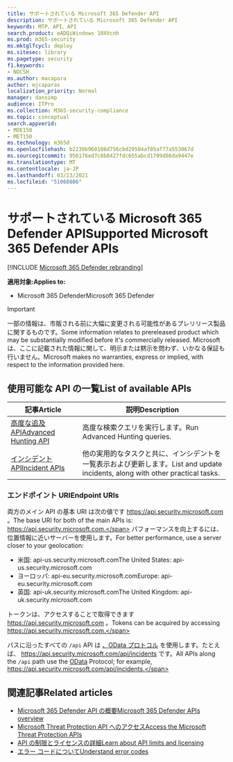 ```yaml
---
title: サポートされている Microsoft 365 Defender API
description: サポートされている Microsoft 365 Defender API
keywords: MTP、API、API
search.product: eADQiWindows 10XVcnh
ms.prod: m365-security
ms.mktglfcycl: deploy
ms.sitesec: library
ms.pagetype: security
f1.keywords:
- NOCSH
ms.author: macapara
author: mjcaparas
localization_priority: Normal
manager: dansimp
audience: ITPro
ms.collection: M365-security-compliance
ms.topic: conceptual
search.appverid:
- MOE150
- MET150
ms.technology: m365d
ms.openlocfilehash: b2239b960106d756cbd29504af05af77a553067d
ms.sourcegitcommit: 956176ed7c8b8427fdc655abcd1709d86da9447e
ms.translationtype: MT
ms.contentlocale: ja-JP
ms.lasthandoff: 03/23/2021
ms.locfileid: "51060806"
---
```

# <a name="supported-microsoft-365-defender-apis"></a><span data-ttu-id="e8818-104">サポートされている Microsoft 365 Defender API</span><span class="sxs-lookup"><span data-stu-id="e8818-104">Supported Microsoft 365 Defender APIs</span></span> 

[!INCLUDE [Microsoft 365 Defender rebranding](../includes/microsoft-defender.md)]

<span data-ttu-id="e8818-105">**適用対象:**</span><span class="sxs-lookup"><span data-stu-id="e8818-105">**Applies to:**</span></span>
- <span data-ttu-id="e8818-106">Microsoft 365 Defender</span><span class="sxs-lookup"><span data-stu-id="e8818-106">Microsoft 365 Defender</span></span>

> [!IMPORTANT]
> <span data-ttu-id="e8818-107">一部の情報は、市販される前に大幅に変更される可能性があるプレリリース製品に関するものです。</span><span class="sxs-lookup"><span data-stu-id="e8818-107">Some information relates to prereleased product which may be substantially modified before it's commercially released.</span></span> <span data-ttu-id="e8818-108">Microsoft は、ここに記載された情報に関して、明示または黙示を問わず、いかなる保証も行いません。</span><span class="sxs-lookup"><span data-stu-id="e8818-108">Microsoft makes no warranties, express or implied, with respect to the information provided here.</span></span>

## <a name="list-of-available-apis"></a><span data-ttu-id="e8818-109">使用可能な API の一覧</span><span class="sxs-lookup"><span data-stu-id="e8818-109">List of available APIs</span></span>

<span data-ttu-id="e8818-110">記事</span><span class="sxs-lookup"><span data-stu-id="e8818-110">Article</span></span> | <span data-ttu-id="e8818-111">説明</span><span class="sxs-lookup"><span data-stu-id="e8818-111">Description</span></span>
-|-
[<span data-ttu-id="e8818-112">高度な追及 API</span><span class="sxs-lookup"><span data-stu-id="e8818-112">Advanced Hunting API</span></span>](api-advanced-hunting.md) | <span data-ttu-id="e8818-113">高度な検索クエリを実行します。</span><span class="sxs-lookup"><span data-stu-id="e8818-113">Run Advanced Hunting queries.</span></span>
[<span data-ttu-id="e8818-114">インシデント API</span><span class="sxs-lookup"><span data-stu-id="e8818-114">Incident APIs</span></span>](api-incident.md) | <span data-ttu-id="e8818-115">他の実用的なタスクと共に、インシデントを一覧表示および更新します。</span><span class="sxs-lookup"><span data-stu-id="e8818-115">List and update incidents, along with other practical tasks.</span></span>

### <a name="endpoint-uris"></a><span data-ttu-id="e8818-116">エンドポイント URI</span><span class="sxs-lookup"><span data-stu-id="e8818-116">Endpoint URIs</span></span>

<span data-ttu-id="e8818-117">両方のメイン API の基本 URI は次の値です https://api.security.microsoft.com 。</span><span class="sxs-lookup"><span data-stu-id="e8818-117">The base URI for both of the main APIs is: https://api.security.microsoft.com.</span></span> <span data-ttu-id="e8818-118">パフォーマンスを向上するには、位置情報に近いサーバーを使用します。</span><span class="sxs-lookup"><span data-stu-id="e8818-118">For better performance, use a server closer to your geolocation:</span></span>

- <span data-ttu-id="e8818-119">米国: api-us.security.microsoft.com</span><span class="sxs-lookup"><span data-stu-id="e8818-119">The United States: api-us.security.microsoft.com</span></span>
- <span data-ttu-id="e8818-120">ヨーロッパ: api-eu.security.microsoft.com</span><span class="sxs-lookup"><span data-stu-id="e8818-120">Europe: api-eu.security.microsoft.com</span></span>
- <span data-ttu-id="e8818-121">英国: api-uk.security.microsoft.com</span><span class="sxs-lookup"><span data-stu-id="e8818-121">The United Kingdom: api-uk.security.microsoft.com</span></span>

<span data-ttu-id="e8818-122">トークンは、アクセスすることで取得できます https://api.security.microsoft.com 。</span><span class="sxs-lookup"><span data-stu-id="e8818-122">Tokens can be acquired by accessing https://api.security.microsoft.com.</span></span>

<span data-ttu-id="e8818-123">パスに沿ったすべての `/api` API は [、OData プロトコル](/odata/overview) を使用します。たとえば、 https://api.security.microsoft.com/api/incidents です。</span><span class="sxs-lookup"><span data-stu-id="e8818-123">All APIs along the `/api` path use the [OData](/odata/overview) Protocol; for example, https://api.security.microsoft.com/api/incidents.</span></span>

## <a name="related-articles"></a><span data-ttu-id="e8818-124">関連記事</span><span class="sxs-lookup"><span data-stu-id="e8818-124">Related articles</span></span>

- [<span data-ttu-id="e8818-125">Microsoft 365 Defender API の概要</span><span class="sxs-lookup"><span data-stu-id="e8818-125">Microsoft 365 Defender APIs overview</span></span>](api-overview.md)
- [<span data-ttu-id="e8818-126">Microsoft Threat Protection API へのアクセス</span><span class="sxs-lookup"><span data-stu-id="e8818-126">Access the Microsoft Threat Protection APIs</span></span>](api-access.md)
- [<span data-ttu-id="e8818-127">API の制限とライセンスの詳細</span><span class="sxs-lookup"><span data-stu-id="e8818-127">Learn about API limits and licensing</span></span>](api-terms.md)
- [<span data-ttu-id="e8818-128">エラー コードについて</span><span class="sxs-lookup"><span data-stu-id="e8818-128">Understand error codes</span></span>](api-error-codes.md)